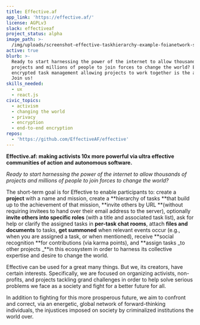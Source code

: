 ```yaml
---
title: Effective.af
app_link: 'https://effective.af/'
license: AGPLv3
slack: effectiveaf
project_status: alpha
image_path: >-
  /img/uploads/screenshot-effective-taskhierarchy-example-foianetwork-screenshot_2018-12-16_14-48-09.png
active: true
blurb: >-
  Ready to start harnessing the power of the internet to allow thousands of
  projects and millions of people to join forces to change the world? End-to-end
  encrypted task management allowing projects to work together is the answer.
  Join us!
skills_needed:
  - ux
  - react.js
civic_topics:
  - activism
  - changing the world
  - privacy
  - encryption
  - end-to-end encryption
repos:
  - 'https://github.com/EffectiveAF/effective'
---
```

**Effective.af: making activists 10x more powerful via ultra effective communities of action and autonomous software.**

_Ready to start harnessing the power of the internet to allow thousands of projects and millions of people to join forces to change the world?_

The short-term goal is for Effective to enable participants to: create a **project** with a name and mission, create a **hierarchy of tasks **that build up to the achievement of that mission, **invite others by URL **(without requiring invitees to hand over their email address to the server), optionally **invite others into specific roles** (with a title and associated task list), ask for help or clarify the assigned tasks in **per-task chat rooms**, attach **files and documents** to tasks, **get summoned** when relevant events occur (e.g., when you are assigned a task, or when mentioned), receive **social recognition **for contributions (via karma points), and **assign tasks _to other projects _**in this ecosystem in order to harness its collective expertise and
desire to change the world.

Effective can be used for a great many things.  But we, its creators, have certain interests.  Specifically, we are focused on organizing activists, non-profits, and projects tackling grand challenges in order to help solve serious problems we face as a society and fight for a better future for all.

In addition to fighting for this more prosperous future, we aim to confront and correct, via an energetic, global network of forward-thinking individuals, the injustices imposed on society by criminalized institutions the world over.

